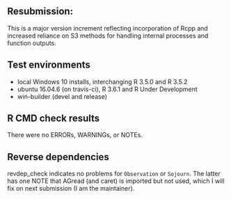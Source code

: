 ## Resubmission:
This is a major version increment reflecting incorporation of
  Rcpp and increased reliance on S3 methods for handling
  internal processes and function outputs.

## Test environments
* local Windows 10 installs, interchanging R 3.5.0 and R 3.5.2
* ubuntu 16.04.6 (on travis-ci), R 3.6.1 and R Under Development
* win-builder (devel and release)

## R CMD check results
There were no ERRORs, WARNINGs, or NOTEs.

## Reverse dependencies
revdep_check indicates no problems for `Observation` or `Sojourn`.
    The latter has one NOTE that AGread (and caret) is imported
    but not used, which I will fix on next submission (I am the
    maintainer).
